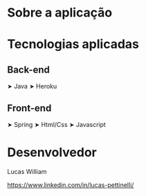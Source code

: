 # Sobre a aplicação
 

# Tecnologias aplicadas
## Back-end
➤ Java
➤ Heroku
## Front-end 
➤ Spring
➤ Html/Css
➤ Javascript

# Desenvolvedor
Lucas William

https://www.linkedin.com/in/lucas-pettinelli/

